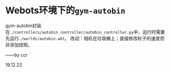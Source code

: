 # Webots环境下的`gym-autobin`
gym-autobin封装在`./controllers/autobin_controller/autobin_controller.py`中，运行时需要先运行`./worlds/autobin.wbt`。
改动：相机在垃圾桶上；直接修改轮子的速度而非添加扭矩。

——by ccr

19.12.22
